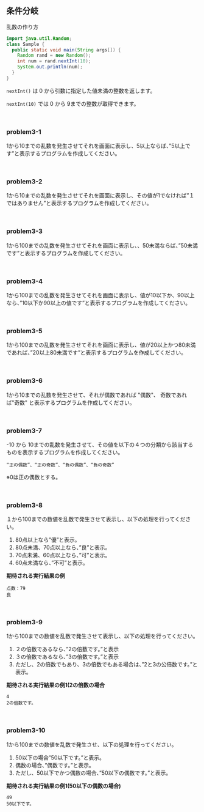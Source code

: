 ## 条件分岐

乱数の作り方

```java
import java.util.Random;
class Sample {
  public static void main(String args[]) {
    Random rand = new Random();
    int num = rand.nextInt(10);
    System.out.println(num);
  }
}
```

`nextInt()` は 0 から引数に指定した値未満の整数を返します。

`nextInt(10)` では 0 から 9までの整数が取得できます。

<br>

### problem3-1

1から10までの乱数を発生させてそれを画面に表示し、5以上ならば、”5以上です”と表示するプログラムを作成してください。

<br>

### problem3-2

1から10までの乱数を発生させてそれを画面に表示し、その値が1でなければ”１ではありません”と表示するプログラムを作成してください。

<br>

### problem3-3

1から100までの乱数を発生させてそれを画面に表示し、、50未満ならば、”50未満です”と表示するプログラムを作成してください。

<br>

### problem3-4

1から100までの乱数を発生させてそれを画面に表示し、値が10以下か、90以上なら、”10以下か90以上の値です”と表示するプログラムを作成してください。

<br>

### problem3-5

1から100までの乱数を発生させてそれを画面に表示し、値が20以上かつ80未満であれば、”20以上80未満です”と表示するプログラムを作成してください。

<br>

### problem3-6

1から10までの乱数を発生させて、それが偶数であれば "偶数"、 奇数であれば"奇数" と表示するプログラムを作成してください。

<br>

### problem3-7

-10 から 10までの乱数を発生させて、その値を以下の４つの分類から該当するものを表示するプログラムを作成してください。 

```
“正の偶数”、“正の奇数”、“負の偶数”、“負の奇数”
```
※0は正の偶数とする。

<br>

### problem3-8

１から100までの数値を乱数で発生させて表示し、以下の処理を行ってください。

1. 80点以上なら”優”と表示。
2. 80点未満、70点以上なら、”良”と表示。
3. 70点未満、60点以上なら、”可”と表示。
4. 60点未満なら、”不可”と表示。

**期待される実行結果の例**

```
点数：79
良
```

<br>

### problem3-9

1から100までの数値を乱数で発生させて表示し、以下の処理を行ってください。

1. ２の倍数であるなら、”2の倍数です。”と表示
2. ３の倍数であるなら、”3の倍数です。”と表示
3. ただし、2の倍数でもあり、3の倍数でもある場合は、”2と3の公倍数です。”と表示。

**期待される実行結果の例1(2の倍数の場合**

```
4
2の倍数です。
```

<br>

### problem3-10

1から100までの数値を乱数で発生させ、以下の処理を行ってください。

1. 50以下の場合”50以下です。”と表示。
2. 偶数の場合、”偶数です。”と表示。
3. ただし、50以下でかつ偶数の場合、”50以下の偶数です。”と表示。

**期待される実行結果の例1(50以下の偶数の場合)**

```
49
50以下です。
```

